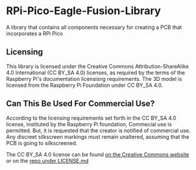 # RPi-Pico-Eagle-Fusion-Library
A library that contains all components necessary for creating a PCB that incorporates a RPi Pico
## Licensing
This library is licensed under the Creative Commons Attribution-ShareAlike 4.0 International (CC BY_SA 4.0) licenses, as required by the terms of the Raspberry Pi's documentation licensisng requirements. The 3D model is licensed from the Raspberry Pi Foundation under CC BY_SA 4.0.
## Can This Be Used For Commercial Use?
According to the licensing requirements set forth in the CC BY_SA 4.0 license, instituted by the Raspberry Pi foundation, Commecial use is permitted. But, it is requested that the creator is notified of commercial use. Any discreet silkscreen markings must remain unaltered, assuming that the PCB is going to silkscreened.

The CC BY_SA 4.0 license can be found [on the Creative Commons website](https://creativecommons.org/licenses/by-sa/4.0/?ref=chooser-v1) or on the [repo under LICENSE.md](/license.md)
